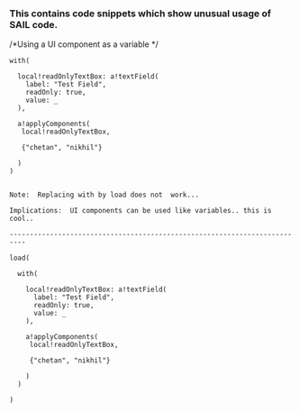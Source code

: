 ### This contains code snippets which show unusual usage of SAIL code.

/*Using a UI component as a variable */

	with(
	  
	  local!readOnlyTextBox: a!textField(
		label: "Test Field",
		readOnly: true,
		value: _
	  ),
	  
	  a!applyComponents(
	   local!readOnlyTextBox,
	   
	   {"chetan", "nikhil"}
		
	  )
	)


	Note:  Replacing with by load does not  work...

	Implications:  UI components can be used like variables.. this is cool..

	--------------------------------------------------------------------------

	load(
	 
	  with(
		
		local!readOnlyTextBox: a!textField(
		  label: "Test Field",
		  readOnly: true,
		  value: _
		),
		
		a!applyComponents(
		 local!readOnlyTextBox,
		 
		 {"chetan", "nikhil"}
		  
		)
	  ) 
	  
	)